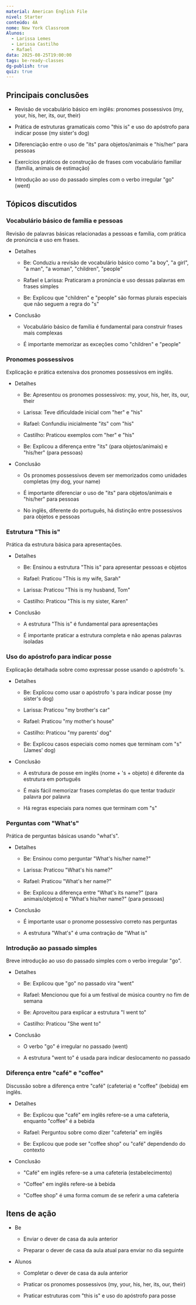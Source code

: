 ```yaml
---
material: American English File
nivel: Starter
conteúdo: 4A
nome: New York Classroom
Alunos:
  - Larissa Lemes
  - Larissa Castilho
  - Rafael
data: 2025-08-25T19:00:00
tags: be-ready-classes
dg-publish: true
quiz: true
---
```

## Principais conclusões

- Revisão de vocabulário básico em inglês: pronomes possessivos (my, your, his, her, its, our, their)
    
- Prática de estruturas gramaticais como "this is" e uso do apóstrofo para indicar posse (my sister's dog)
    
- Diferenciação entre o uso de "its" para objetos/animais e "his/her" para pessoas
    
- Exercícios práticos de construção de frases com vocabulário familiar (família, animais de estimação)
    
- Introdução ao uso do passado simples com o verbo irregular "go" (went)
    

## Tópicos discutidos

### Vocabulário básico de família e pessoas

Revisão de palavras básicas relacionadas a pessoas e família, com prática de pronúncia e uso em frases.

- Detalhes
    
    - Be: Conduziu a revisão de vocabulário básico como "a boy", "a girl", "a man", "a woman", "children", "people"
        
    - Rafael e Larissa: Praticaram a pronúncia e uso dessas palavras em frases simples
        
    - Be: Explicou que "children" e "people" são formas plurais especiais que não seguem a regra do "s"
        
- Conclusão
    
    - Vocabulário básico de família é fundamental para construir frases mais complexas
        
    - É importante memorizar as exceções como "children" e "people"
        

### Pronomes possessivos

Explicação e prática extensiva dos pronomes possessivos em inglês.

- Detalhes
    
    - Be: Apresentou os pronomes possessivos: my, your, his, her, its, our, their
        
    - Larissa: Teve dificuldade inicial com "her" e "his"
        
    - Rafael: Confundiu inicialmente "its" com "his"
        
    - Castilho: Praticou exemplos com "her" e "his"
        
    - Be: Explicou a diferença entre "its" (para objetos/animais) e "his/her" (para pessoas)
        
- Conclusão
    
    - Os pronomes possessivos devem ser memorizados como unidades completas (my dog, your name)
        
    - É importante diferenciar o uso de "its" para objetos/animais e "his/her" para pessoas
        
    - No inglês, diferente do português, há distinção entre possessivos para objetos e pessoas
        

### Estrutura "This is"

Prática da estrutura básica para apresentações.

- Detalhes
    
    - Be: Ensinou a estrutura "This is" para apresentar pessoas e objetos
        
    - Rafael: Praticou "This is my wife, Sarah"
        
    - Larissa: Praticou "This is my husband, Tom"
        
    - Castilho: Praticou "This is my sister, Karen"
        
- Conclusão
    
    - A estrutura "This is" é fundamental para apresentações
        
    - É importante praticar a estrutura completa e não apenas palavras isoladas
        

### Uso do apóstrofo para indicar posse

Explicação detalhada sobre como expressar posse usando o apóstrofo 's.

- Detalhes
    
    - Be: Explicou como usar o apóstrofo 's para indicar posse (my sister's dog)
        
    - Larissa: Praticou "my brother's car"
        
    - Rafael: Praticou "my mother's house"
        
    - Castilho: Praticou "my parents' dog"
        
    - Be: Explicou casos especiais como nomes que terminam com "s" (James' dog)
        
- Conclusão
    
    - A estrutura de posse em inglês (nome + 's + objeto) é diferente da estrutura em português
        
    - É mais fácil memorizar frases completas do que tentar traduzir palavra por palavra
        
    - Há regras especiais para nomes que terminam com "s"
        

### Perguntas com "What's"

Prática de perguntas básicas usando "what's".

- Detalhes
    
    - Be: Ensinou como perguntar "What's his/her name?"
        
    - Larissa: Praticou "What's his name?"
        
    - Rafael: Praticou "What's her name?"
        
    - Be: Explicou a diferença entre "What's its name?" (para animais/objetos) e "What's his/her name?" (para pessoas)
        
- Conclusão
    
    - É importante usar o pronome possessivo correto nas perguntas
        
    - A estrutura "What's" é uma contração de "What is"
        

### Introdução ao passado simples

Breve introdução ao uso do passado simples com o verbo irregular "go".

- Detalhes
    
    - Be: Explicou que "go" no passado vira "went"
        
    - Rafael: Mencionou que foi a um festival de música country no fim de semana
        
    - Be: Aproveitou para explicar a estrutura "I went to"
        
    - Castilho: Praticou "She went to"
        
- Conclusão
    
    - O verbo "go" é irregular no passado (went)
        
    - A estrutura "went to" é usada para indicar deslocamento no passado
        

### Diferença entre "café" e "coffee"

Discussão sobre a diferença entre "café" (cafeteria) e "coffee" (bebida) em inglês.

- Detalhes
    
    - Be: Explicou que "café" em inglês refere-se a uma cafeteria, enquanto "coffee" é a bebida
        
    - Rafael: Perguntou sobre como dizer "cafeteria" em inglês
        
    - Be: Explicou que pode ser "coffee shop" ou "café" dependendo do contexto
        
- Conclusão
    
    - "Café" em inglês refere-se a uma cafeteria (estabelecimento)
        
    - "Coffee" em inglês refere-se à bebida
        
    - "Coffee shop" é uma forma comum de se referir a uma cafeteria
        

## Itens de ação

- Be
    
    - Enviar o dever de casa da aula anterior
        
    - Preparar o dever de casa da aula atual para enviar no dia seguinte
        
- Alunos
    
    - Completar o dever de casa da aula anterior
        
    - Praticar os pronomes possessivos (my, your, his, her, its, our, their)
        
    - Praticar estruturas com "this is" e uso do apóstrofo para posse